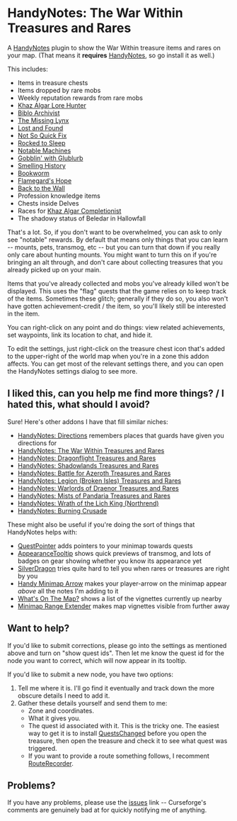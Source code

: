 # HandyNotes: The War Within Treasures and Rares

A [HandyNotes](https://www.curseforge.com/wow/addons/handynotes) plugin to show the War Within treasure items and rares on your map. (That means it **requires** [HandyNotes](https://www.curseforge.com/wow/addons/handynotes), so go install it as well.)

This includes:

* Items in treasure chests
* Items dropped by rare mobs
* Weekly reputation rewards from rare mobs
* [Khaz Algar Lore Hunter](https://www.wowhead.com/achievement=40762/khaz-algar-lore-hunter)
* [Biblo Archivist](https://www.wowhead.com/achievement=40622/biblo-archivist)
* [The Missing Lynx](https://www.wowhead.com/achievement=40625/the-missing-lynx)
* [Lost and Found](https://www.wowhead.com/achievement=40618/lost-and-found)
* [Not So Quick Fix](https://www.wowhead.com/achievement=40473/not-so-quick-fix)
* [Rocked to Sleep](https://www.wowhead.com/achievement=40504/rocked-to-sleep)
* [Notable Machines](https://www.wowhead.com/achievement=40628/notable-machines)
* [Gobblin' with Glublurb](https://www.wowhead.com/achievement=40614/gobblin-with-glublurp)
* [Smelling History](https://www.wowhead.com/achievement=40542/smelling-history)
* [Bookworm](https://www.wowhead.com/achievement=40629/bookworm)
* [Flamegard's Hope](https://www.wowhead.com/achievement=20594/flamegards-hope)
* [Back to the Wall](https://www.wowhead.com/achievement=40620/back-to-the-wall)
* Profession knowledge items
* Chests inside Delves
* Races for [Khaz Algar Completionist](https://www.wowhead.com/achievement=40354/khaz-algar-completionist-gold)
* The shadowy status of Beledar in Hallowfall

That's a lot. So, if you don't want to be overwhelmed, you can ask to only see "notable" rewards. By default that means only things that you can learn -- mounts, pets, transmog, etc -- but you can turn that down if you really only care about hunting mounts. You might want to turn this on if you're bringing an alt through, and don't care about collecting treasures that you already picked up on your main.

Items that you've already collected and mobs you've already killed won't be displayed. This uses the "flag" quests that the game relies on to keep track of the items. Sometimes these glitch; generally if they do so, you also won't have gotten achievement-credit / the item, so you'll likely still be interested in the item.

You can right-click on any point and do things: view related achievements, set waypoints, link its location to chat, and hide it.

To edit the settings, just right-click on the treasure chest icon that's added to the upper-right of the world map when you're in a zone this addon affects. You can get most of the relevant settings there, and you can open the HandyNotes settings dialog to see more.

## I liked this, can you help me find more things? / I hated this, what should I avoid?

Sure! Here's other addons I have that fill similar niches:

* [HandyNotes: Directions](https://www.curseforge.com/wow/addons/handynotes-directions) remembers places that guards have given you directions for
* [HandyNotes: The War Within Treasures and Rares](https://www.curseforge.com/wow/addons/handynotes-war-within)
* [HandyNotes: Dragonflight Treasures and Rares](https://www.curseforge.com/wow/addons/handynotes-dragonflight-treasures)
* [HandyNotes: Shadowlands Treasures and Rares](https://www.curseforge.com/wow/addons/handynotes-shadowlands-treasures)
* [HandyNotes: Battle for Azeroth Treasures and Rares](https://www.curseforge.com/wow/addons/handynotes-battle-for-azeroth-treasures)
* [HandyNotes: Legion (Broken Isles) Treasures and Rares](https://www.curseforge.com/wow/addons/handynotes_legiontreasures)
* [HandyNotes: Warlords of Draenor Treasures and Rares](https://www.curseforge.com/wow/addons/handynotes_treasurehunter)
* [HandyNotes: Mists of Pandaria Treasures and Rares](https://www.curseforge.com/wow/addons/handynotes_lostandfound)
* [HandyNotes: Wrath of the Lich King (Northrend)](https://www.curseforge.com/wow/addons/handynotes-wrath)
* [HandyNotes: Burning Crusade](https://www.curseforge.com/wow/addons/handynotes-burning-crusade)

These might also be useful if you're doing the sort of things that HandyNotes helps with:

* [QuestPointer](https://www.curseforge.com/wow/addons/questpointer) adds pointers to your minimap towards quests
* [AppearanceTooltip](https://www.curseforge.com/wow/addons/appearancetooltip) shows quick previews of transmog, and lots of badges on gear showing whether you know its appearance yet
* [SilverDragon](https://www.curseforge.com/wow/addons/silver-dragon) tries quite hard to tell you when rares or treasures are right by you
* [Handy Minimap Arrow](https://www.curseforge.com/wow/addons/handy-minimap-arrow) makes your player-arrow on the minimap appear *above* all the notes I'm adding to it
* [What's On The Map?](https://www.curseforge.com/wow/addons/whats-on-the-map) shows a list of the vignettes currently up nearby
* [Minimap Range Extender](https://www.curseforge.com/wow/addons/minimap-range-extender) makes map vignettes visible from further away

## Want to help?

If you'd like to submit corrections, please go into the settings as mentioned above and turn on "show quest ids". Then let me know the quest id for the node you want to correct, which will now appear in its tooltip.

If you'd like to submit a new node, you have two options:

1. Tell me where it is. I'll go find it eventually and track down the more obscure details I need to add it.
1. Gather these details yourself and send them to me:
    * Zone and coordinates.
    * What it gives you.
    * The quest id associated with it. This is the tricky one. The easiest way to get it is to install [QuestsChanged](https://www.wowace.com/addons/questschanged/) before you open the treasure, then open the treasure and check it to see what quest was triggered.
    * If you want to provide a route something follows, I recomment [RouteRecorder](https://www.curseforge.com/wow/addons/routerecorder).

## Problems?

If you have any problems, please use the [issues](https://github.com/kemayo/wow-handynotes-warwithin/issues/new) link -- Curseforge's comments are genuinely bad at for quickly notifying me of anything.
